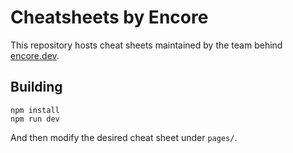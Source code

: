 # Cheatsheets by Encore

This repository hosts cheat sheets maintained by the team behind [encore.dev](https://encore.dev).

## Building

```
npm install
npm run dev
```

And then modify the desired cheat sheet under `pages/`.
